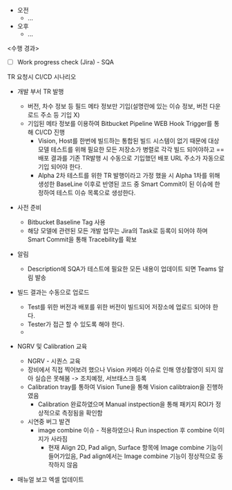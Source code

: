 - 오전
	- ...
- 오후
	- ...

<수행 경과>
- [ ] Work progress check (Jira) - SQA

TR 요청시 CI/CD 시나리오
- 개발 부서 TR 발행
	- 버전, 차수 정보 등 필드 메타 정보만 기입(설명란에 있는 이슈 정보, 버전 다운로드 주소 등 기입 X) 
    - 기입된 메타 정보를 이용하여 Bitbucket Pipeline WEB Hook Trigger를 통해 CI/CD 진행
        - Vision, Host를 한번에 빌드하는 통합된 빌드 시스템이 없기 때문에 대상 모델 테스트를 위해 필요한 모든 저장소가 병렬로 각각 빌드 되어야하고 ==배포 결과를 기존 TR발행 시 수동으로 기입했던 배포 URL 주소가 자동으로 기입 되어야 한다.
        - Alpha 2차 테스트를 위한 TR 발행이라고 가정 했을 시 Alpha 1차를 위해 생성한 BaseLine 이후로 반영된 코드 중 Smart Commit이 된 이슈에 한정하여 테스트 이슈 목록으로 생성한다.
- 사전 준비
    - Bitbucket Baseline Tag 사용
    - 해당 모델에 관련된 모든 개발 업무는 Jira의 Task로 등록이 되어야 하며 Smart Commit을 통해 Tracebility를 확보
- 알림
    - Description에 SQA가 테스트에 필요한 모든 내용이 업데이트 되면 Teams 알림 발송
- 빌드 결과는 수동으로 업로드
	- Test를 위한 버전과 배포를 위한 버전이 빌드되어 저장소에 업로드 되어야 한다.
	- Tester가 접근 할 수 있도록 해야 한다.
	- 


- NGRV 및 Calibration 교육
	- NGRV - 시퀀스 교육
	- 장비에서 직접 찍어보려 했으나 Vision 카메라 이슈로 인해 영상촬영이 되지 않아 실습은 못해봄 -> 조치예정, 서브태스크 등록
	- Calibration tray를 통하여 Vision Tune을 통해 Vision calibtraion을 진행하였음
		- Calibration 완료하였으며 Manual instpection을 통해 패키지 ROI가 정상적으로 측정됨을 확인함
	- 시연중 버그 발견
		- image combine 이슈 - 적용하였으나 Run inspection 후 combine 이미지가 사라짐
			- 현재 Align 2D, Pad align, Surface 항목에 Image combine 기능이 들어가있음, Pad align에서는 Image combine 기능이 정상적으로 동작하지 않음

- 매뉴얼 보고 엑셀 업데이트